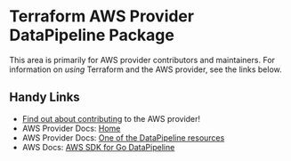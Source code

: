 # Terraform AWS Provider DataPipeline Package

This area is primarily for AWS provider contributors and maintainers. For information on _using_ Terraform and the AWS provider, see the links below.


## Handy Links
* [Find out about contributing](../../../docs/contributing) to the AWS provider!
* AWS Provider Docs: [Home](https://registry.terraform.io/providers/hashicorp/aws/latest/docs)
* AWS Provider Docs: [One of the DataPipeline resources](https://registry.terraform.io/providers/hashicorp/aws/latest/docs/resources/datapipeline_pipeline)
* AWS Docs: [AWS SDK for Go DataPipeline](https://docs.aws.amazon.com/sdk-for-go/api/service/datapipeline/)

